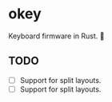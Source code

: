 # okey

Keyboard firmware in Rust. 🦀

## TODO

- [ ] Support for split layouts.
- [ ] Support for split layouts.
